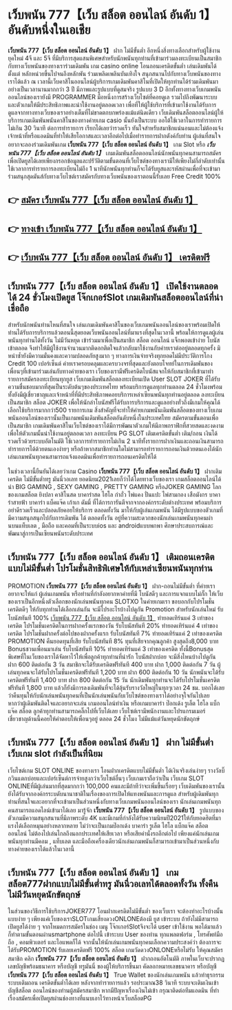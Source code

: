 # เว็บพนัน 777【เว็บ สล็อต ออนไลน์ อันดับ 1】   อันดับหนึ่งในเอเชีย 

**เว็บพนัน 777【เว็บ สล็อต ออนไลน์ อันดับ 1】** ฝาก ไม่มีขั้นต่ำ  อีกหนึ่งสิ่งทางเลือกสำหรับผู้ใช้งานยุคใหม่ 4จี และ 5จี ที่มีบริการสุดแสนพิเศษสำหรับนักพนันทุกท่านที่เข้ามาร่วมลงทะเบียนเป็นสมาชิกกับทางเว็บพนันของทางเราร่วมเดิมพัน เกม casino online โอนถอนเครดิตขั้นต่ำ เล่นเดิมพันได้ตั้งแต่ หลักหน่วยขึ้นไปจนถึงหลักพัน ร่วมเพลิดเพลินบันเทิงใจ สนุกสนานไปกับทางเว็บพนันของทางเราได้แล้ว ณ เวลานี้เว็บคาสิโนออนไลน์ผู้บริการเกมเดิมพันคาสิโนที่เปิดให้ทุกท่านได้ร่วมเดิมพันมาอย่างเป็นเวลานานมากกว่า 3 ปี มีภาพและรูปแบบที่ดูสมจริง รูปแบบ 3 D
อีกทั้งทางทางเว็บเกมพนันออนไลน์ของเรายังมี  PROGRAMMER มือหนึ่งการสร้างเว็บไซต์ที่คอยดูเล  รวมไปถึงพัฒนาระบบและตัวเกมให้มีประสิทธิภาพและน่าใช้งานอยู่ตลอดเวลา เพื่อที่ให้ผู้ใช้บริการที่เข้ามาใช้งานได้รับการดูแลจากทางทางเว็บของเราอย่างเต็มที่ไม่ขาดตกบกพร่องแม้แต่นิดเดียว เว็บเดิมพันสล็อตออนไลน์ผู้ให้บริการเกมเดิมพันพนันคาสิโนของทางค่ายเกม casio นั้นยังเป็นระบบ ออโต้ใช้เวลาในการทำรายการไม่เกิน 30 วินาที ต่อการทำรายการ เรียกได้เลยว่ารวดเร็ว ทันใจสำหรับสมาชิกแน่นอนและไม่ต้องแจ้งเจ้าหน้าที่หรือแอดมินที่ทำให้เสียโอกาสและเวลาอีกต่อไปเมื่อทำรายการฝากตังค์กับท่าน
ผู้เล่นที่สนใจอยากจะลองร่วมเดิมพันเกม **เว็บพนัน 777【เว็บ สล็อต ออนไลน์ อันดับ 1】** เกม Slot  หรือ ***เว็บพนัน 777【เว็บ สล็อต ออนไลน์ อันดับ 1】*** เกมเดิมพันสล็อตออนไลน์นักพนันทุกคนสามารถสมัครเพื่อเปิดยูสได้เลยเพียงกรอกข้อมูลและปรัวัติตามขั้นตอนที่เว็บไซต์ของทางเรามีให้เพียงไม่กี่ลำดับเท่านั้น ใช้เวลาการทำรายการลงทะเบียนไม่ถึง 1 นาทีนักพนันทุกท่านก็จะได้รับยูสและรหัสผ่านเพื่อที่จะเข้ามาร่วมสนุกสุดมันส์กับทางเว็บไซต์เราสมัครกับทางเว็บพนันของเราตอนนี้รับเลย Free Credit 100%

## 👉 [สมัคร เว็บพนัน 777【เว็บ สล็อต ออนไลน์ อันดับ 1】](https://archa888.com/)
## 👉 [ทางเข้า เว็บพนัน 777【เว็บ สล็อต ออนไลน์ อันดับ 1】](https://archa888.com/)
## 👉 [เว็บพนัน 777【เว็บ สล็อต ออนไลน์ อันดับ 1】 เครดิตฟรี](https://archa888.com/)

## เว็บพนัน 777【เว็บ สล็อต ออนไลน์ อันดับ 1】 เปิดใช้งานตลอด ได้ 24 ชั่วโมงเปิดยูส โจ๊กเกอร์Slot เกมเดิมพันสล็อตออนไลน์ที่น่าเชื่อถือ

สำหรับนักพนันท่านไหนที่สนใจ เล่นเกมเดิมพันคาสิโนของเว็บเกมพนันออนไลน์ของเราพร้อมเปิดให้ท่านได้รับการบริการแล้วตอนนี้สุดยอดเว็บพนันออนไลน์ที่มาแรงที่สุดในเวลานี้ พร้อมให้การดูแลผู้เล่นพนันทุกท่านได้ทั้งวัน ไม่มีวันหยุด เข้าร่วมมาเพื่อเป็นสมาชิก สล็อต ออนไลน์ แจ็กพอตเข้าง่าย โบนัสเข้าตลอด จึงทำให้มีผู้ใช้งานจำนวนมากติดอกติดใจแล้วกลับมาใช้งานกับค่ายเราต่ออยู่ตลอดทุกครั้ง มิหนำซ้ำยังมีความมั่นคงและความปลอดภัยสูงมาก ๆ ทางการเงินจ่ายจริงทุกยอดไม่มีประวัติการโกง Credit 100 เปอร์เซ็นต์ ค่ายเราครอบคลุมและครบวงจรที่สุดและยังตอบโจทย์ในการเดิมพันของเพื่อนๆที่เข้ามาร่วมเล่นกับทางค่ายของเรา
เว็บของเรามีฟรีเครดิตโบนัสแจกให้กับสมาชิกที่เข้ามาทำรายการสมัครลงทะเบียนทุกยูส เว็บเกมเดิมพันสล็อตลงทะเบียนเปิด User SLOT JOKER ที่ได้รับความชื่นชอบมากที่สุดเป็นระดับต้นๆของประเทศไทย พร้อมบริการดูแลทุกท่านตลอด 24 ชั่วโมงพร้อมทั้งยังมีผู้เชี่ยวชาญและเจ้าหน้าที่ที่มีประสิทธิภาพคอยบริการเหล่าเซียนพนันทุกท่านอยู่ตลอด ลงทะเบียนเป็นสมาชิก สล็อต JOKER เพื่อให้นักล่าโบนัสฟรีได้รับการบริการและดูแลอย่างทั่วถึงมีเกมให้คุณได้เลือกใช้บริการมากกว่า500 รายการเกม
สิ่งสำคัญที่จะทำให้ค่ายเกมพนันเดิมพันสล็อตของทางเว็บเกมพนันออนไลน์ของเรานั้นเป็นเกมพนันเดิมพันสล็อตอันดับหนึ่งในประเทศไทย สมัครตามขั้นตอนเพื่อเป็นสมาชิก  เกมเดิมพันคาสิโนเว็บไซต์ของเราได้มีการพัฒนาตัวเกมให้มีภาพกราฟิกที่สวยสดและงดงามเพื่อให้ตัวเกมนั้นน่าใช้งานอยู่ตลอดเวลา ลงทะเบียน  PG SLOT เติมเครดิตขั้นต่ำ เติม/ถอน เงินได้รวดเร็วด้วยระบบอัตโนมัติ ใช้เวลาการทำรายการไม่เกิน 2 นาทีทั้งรายการฝากเงินและถอนเงินสามารถทำรายการได้ด้วยตนเองง่ายๆ หรือถ้าหากสมาชิกท่านใดไม่สามารถทำรายการถอนเงินด้วยตนเองได้นักเล่นเกมพนันทุกคนสามารถแจ้งแอดมินเพื่อทำรายการถอนเครดิตให้ได้

ในช่วงเวลานี้ยืนยันได้เลยว่าเกม Casino **เว็บพนัน 777【เว็บ สล็อต ออนไลน์ อันดับ 1】** ฝากเติมเครดิต ไม่มีขั้นต่ำทรู มันนี่วอเลท ยอดนิยม2021เลยก็ว่าได้โดยทางเว็บของเรา เกมสล็อตออนไลน์ได้นำ BIG GAMING , SEXY GAMING , PRETTY GAMING หรือJOKER GAMING โลกของเกมสล็อต ยิงปลา คาสิโนสด บาคาร่าสด ไฮโล กำถั่ว ไพ่แคง ปั่นแปะ ไพ่สามกอง เสือมังกร บาคาร่าสายฟ้า บาคาร่า แบ็คแจ๊ค เก้าเก ดัมมี่ ที่ได้การการันตีจากจากองค์กรระดับต่างประเทศ พร้อมบริการอย่าดีรวดเร็วและปลอดภัยคอยให้บริการ ตลอดทั้งวัน มาให้กับผู้เล่นเกมพนัน ได้มีรูปแบบของตัวเกมที่มีความสนุกสนุกไปกับการเดิมพัน ได้ ตลอดทั้งวัน อยู่ที่ความสะดวกของนักเล่นเกมพนันทุกคนผ่านบนแท็บเลต , มือถือ และคอมที่เป็นระบบios และ androidแบบพกพา ศึกษาประสบการณ์และพัฒนาสู่การเป็นเซียนพนันระดับประเทศ

## เว็บพนัน 777【เว็บ สล็อต ออนไลน์ อันดับ 1】 เติมถอนเครดิตแบบไม่มีขั้นต่ำ โปรโมชั่นสิทธิพิเศษให้กับเหล่าเซียนพนันทุกท่าน

 PROMOTION  **เว็บพนัน 777【เว็บ สล็อต ออนไลน์ อันดับ 1】** ฝาก-ถอนไม่มีขั้นต่ำ ที่ค่ายเราอยากจะให้แก่  ผู้เล่นเกมพนัน หรือท่านที่กำลังอยากหาค่ายที่มี โบนัสดีๆ และการแจกแบบไม่กั๊ก ให้เว็บของเราเป็นอีกหนึ่งตัวเลือกของนักเล่นพนันทุกคน SLOTXO ในค่ายเกมเรา ขอบอกกับโปรโมชั่นเครดิตดีๆ ให้กับทุกท่านได้เลือกเล่นกัน จะมีโปรอะไรบ้างไปดูกัน
 Promotion สำหรับนักเล่นใหม่ รับโบนัสทันที 100% [เว็บพนัน 777【เว็บ สล็อต ออนไลน์ อันดับ 1】](https://archa888.com/) ทำยอดเทิร์นแค่ 3 เท่าของเครดิต
โปรโมชั่นเครดิตในการฝากครั้งแรกของวัน รับโบนัสทันที 20% ทำยอดเทิร์นแค่ 4 เท่าของเครดิต
โปรโมชั่นฝากครั้งต่อไปของฝากครั้งแรก รับโบนัสทันที 7% ทำยอดเทิร์นแค่ 2 เท่าของเครดิต
 PROMOTION คืนยอดทุนที่เสีย รับโบนัสทันที 8% ทุนที่เสียจากคุณลูกค้า สูงสุดถึง8,000 บาท
Bonusชวนเพื่อนมาเล่น รับโบนัสทันที 10% ทำยอดเทิร์นแค่ 3 เท่าของเครดิต
ทั้งนี้Bonusสุดพิเศษที่ในเว็บของเราได้จัดหาไว้ให้เพื่อลูกค้าทุกท่านที่น่ารัก โบนัสฝากบ่อย จะมีสิ่งไหนบ้างไปดูกัน
ฝาก 600 ติดต่อกัน 3 วัน สมาชิกจะได้รับเครดิตฟรีทันที 400 บาท
ฝาก 1,000 ติดต่อกัน 7 วัน ผู้เล่นทุกคนจะได้รับโปรโมชั่นเครดิตฟรีทันที 1,200 บาท
ฝาก 600 ติดต่อกัน 10 วัน นักพนันจะได้รับเครดิตฟรีทันที 1,400 บาท
ฝาก 800 ติดต่อกัน 15 วัน นักเดิมพันทุกท่านจะได้รับโปรโมชั่นเครดิตฟรีทันที 1,800 บาท
แล้วก็ยังมีการลงเดิมพันที่จะได้ลุ้นรับรางวัลใหญ่ในทุกๆเวลา 24 ชม. บอกได้เลยว่าคืนทุนให้กับนักเล่นพนันทุกคนที่เป็นนักเล่นพนันกับเว็บไซต์ของทางเราได้อย่างจุใจกันไปเลย หากว่าผู้เดิมพันติดใจและอยากจะเล่น เกมออนไลน์ทำเงิน หรือเกมบาคาร่า ป๊อกเด้ง รูเล็ต ไฮโล แบ็กแจ๊ค สล็อต ลูกค้าทุกท่านสามารถคลิ๊กไปที่เว็บได้เลย เว็บไซต์เรามีพนักงานและโปรแกรมเมอร์เชี่ยวชาญด้านนี้คอยให้คำตอบให้เพื่อนๆอยู่ ตลอด 24 ชั่วโมง ไม่มีแม้แต่วันหยุดนักขัตฤกษ์

## เว็บพนัน 777【เว็บ สล็อต ออนไลน์ อันดับ 1】 ฝาก ไม่มีขั้นต่ำ  เว็บเกม slot กำลังเป็นที่นิยม

เว็บไซต์เกม SLOT ONLINE ของทางเรา โอนฝากเครดิตแบบไม่มีขั้นต่ำ ได้เงินจริงเล่นง่ายๆ รางวัลบิ๊กวินแตกบ่อยและเปอร์เซ็นต์การจ่ายสูงกว่าเว็บไซต์อื่นๆ เว็บเกมเราถือว่าเป็น เว็บเกม SLOT ONLINEที่มีผู้เล่นมากที่สุดมากกว่า 100,000 คนและมีถ้าทีว่าจะเพิ่มขึ้นเรื่อยๆ เว็บเดิมพันของเรานั้นยังได้รับจากองค์กรระบดับนานาชาติในเรื่องของการเปิดให้แทงพนันและการดูแล สำหรับผู้เดิมพันทุกท่านที่สนใจและอยากที่จะเข้ามาเป็นส่วนหนึ่งกับทางเว็บเกมพนันออนไลน์ของเรา นักเล่นเกมพนันทุกคนสามารถแอดไลน์เข้ามาได้เลย
	มารู้จัก **เว็บพนัน 777【เว็บ สล็อต ออนไลน์ อันดับ 1】** รูปแบบของตัวเกมมีความสนุกสนานที่มีภาพระดับ 4K และมีเกมที่กำลังได้รับความนิยมปี2021ให้กับยอดฮิตที่มาแรงได้เลือกหมุนอย่างหลากหลาย  ไม่ว่าจะเป็นเกมป๊อกเด้ง บาคาร่า รูเล็ต ไฮโล แบ็กแจ๊ค สล็อตออนไลน์ ไม่ต้องไปเล่นไกลถึงนอกประเทศให้เสียเวลา หรือเสียค่านั่งรถอีกต่อไป เพียงแค่นักเล่นเกมพนันทุกท่านมีคอม , แท็บเลต และมือถือเครื่องเดียวนักเล่นเกมพนันก็สามารถเข้ามาเป็นส่วนหนึ่งกับทางค่ายของเราได้แล้วในเวลานี้

## เว็บพนัน 777【เว็บ สล็อต ออนไลน์ อันดับ 1】 เกมสล็อต777ฝากแบบไม่มีขั้นต่ำทรู มันนี่วอเลทได้ตลอดทั้งวัน ทั้งคืน ไม่มีวันหยุดนักขัตฤกษ์

ในส่วนของวิธีการใช้บริการJOKER777 โอนฝากเครดิตไม่มีขั้นต่ำ ของเว็บเรา จะต้องทำอะไรบ้างนั้น แบบง่าย ๆ เพียงแค่เว็บของเราSLOTเกมเสี่ยงดวงONLONEต้องมี ยูส เข้าระบบ ถ้ายังไม่มีสามารถเปิดยูสได้ง่าย ๆ จากโหมดการสมัครในช่อง เมนู โจ๊กเกอร์Slotจึงจะได้ user เข้าใช้งาน พอได้มาแล้วก็ทำตามขั้นตอนผ่านsmartphone ต่อไปนี้
เข้าระบบ User  ของท่าน ทุกแพลตฟอร์ม , โทรศัพท์มือถือ , คอมพิวเตอร์ และไอแพดก็ได้
จากนั้นให้นักเล่นเกมพนันทุกคนเลือกความประสงค์ว่า ต้องการจะได้รับPROMOTION รับเลยเครดิตฟรี 100% สล็อต เกมวัดดวงONLONEหรือไม่รับ
ให้คุณสมัครสมาชิก คลิก **เว็บพนัน 777【เว็บ สล็อต ออนไลน์ อันดับ 1】** ฝากถอนอัตโนมัติ ภาพในเว็บจะปรากฏเลขบัญชีพร้อมธนาคาร หรือบัญชี ทรูมันนี่ ของผู้ให้บริการขึ้นมา
คัดลอกหมายเลขธนาคาร หรือบัญชี **เว็บพนัน 777【เว็บ สล็อต ออนไลน์ อันดับ 1】** True Wallet ของนักเล่นเกมพนัน แล้วทำธุรกรรมระบบเติมถอน เครดิตขั้นต่ำได้เลย
หลังจากทำรายการแล้ว รอประมาณ38 วินาที ระบบจะเติมเงินเข้าบัญชีสล็อต ออนไลน์ของท่านผู้สมัครสมาชิก
หากมีปัญหาเรื่องเงินไม่เข้า กรุณาติดต่อทีมแอดมิน ที่ทำเรื่องสมัครเพื่อเปิดยูสผ่านช่องทางที่แนบเอาไว้ทางหน้าเว็บสล็อตPG


